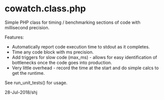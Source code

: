 # cowatch.class.php

Simple PHP class for timing / benchmarking sections of code with millisecond precision.

Features:
 - Automatically report code execution time to stdout as it completes.
 - Time any code block with ms precision.
 - Add triggers for slow code (max_ms) - allows for easy identification
   of bottlenecks once the code goes into production.
 - Very little overhead - record the time at the start and do simple calcs
   to get the runtime.

See run_unit_tests() for usage.

28-Jul-2018/shj
